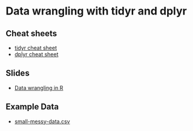 

# Data wrangling with tidyr and dplyr

## Cheat sheets

* [tidyr cheat sheet](https://github.com/rstudio/cheatsheets/blob/main/tidyr.pdf)
* [dplyr cheat sheet](https://github.com/rstudio/cheatsheets/blob/main/data-transformation.pdf)

## Slides

* [Data wrangling in R](https://bio724.github.io/Bio724-web-pages/slides-data-wrangling-R.html)



## Example Data

* [small-messy-data.csv](./small-messy-data.csv)
